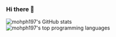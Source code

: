 ### Hi there 👋

<!--
**mohph197/mohph197** is a ✨ _special_ ✨ repository because its `README.md` (this file) appears on your GitHub profile.

Here are some ideas to get you started:

- 🔭 I’m currently working on ...
- 🌱 I’m currently learning ...
- 👯 I’m looking to collaborate on ...
- 🤔 I’m looking for help with ...
- 💬 Ask me about ...
- 📫 How to reach me: ...
- 😄 Pronouns: ...
- ⚡ Fun fact: ...
-->

![mohph197's GitHub stats](https://github-readme-stats.vercel.app/api?username=mohph197&count_private=true&theme=tokyonight&show_icons=true&border_radius=16)
\
![mohph197's top programming languages](https://github-readme-stats.vercel.app/api/top-langs?username=mohph197&theme=tokyonight&border_radius=16&langs_count=10)
